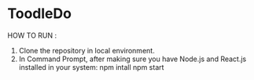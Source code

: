 # ToodleDo

HOW TO RUN :

1.  Clone the repository in local environment.
2.  In Command Prompt, after making sure you have Node.js and React.js installed in your system:
            npm intall
            npm start
